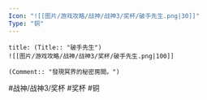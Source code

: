 ```yaml
---
Icon: "![[图片/游戏攻略/战神/战神3/奖杯/破手先生.png|30]]"
Type: "铜"
---
```

```ad-common-bronze-trophy
title: (Title:: "破手先生")
![[图片/游戏攻略/战神/战神3/奖杯/破手先生.png|100]]

(Comment:: "發現冥界的秘密房間。")
```

#战神/战神3/奖杯 #奖杯 #铜
